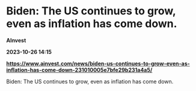 # Biden: The US continues to grow, even as inflation has come down.
**AInvest**

**2023-10-26 14:15**

**https://www.ainvest.com/news/biden-us-continues-to-grow-even-as-inflation-has-come-down-231010005e7bfe29b231a4a5/**

Biden: The US continues to grow, even as inflation has come down.